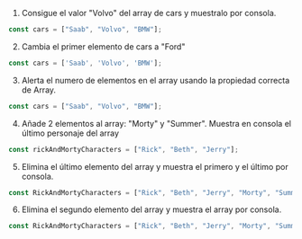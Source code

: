 1. Consigue el valor "Volvo" del array de cars y muestralo por consola.

```js
const cars = ["Saab", "Volvo", "BMW"];
```


2. Cambia el primer elemento de cars a "Ford"

```js
const cars = ['Saab', 'Volvo', 'BMW'];
```


3. Alerta el numero de elementos en el array usando la propiedad correcta de Array.

```js
const cars = ["Saab", "Volvo", "BMW"];
```


4. Añade 2 elementos al array: "Morty" y "Summer". Muestra en consola el último personaje del array
```js
const rickAndMortyCharacters = ["Rick", "Beth", "Jerry"];
```


5. Elimina el último elemento del array y muestra el primero y el último por consola.
```js
const RickAndMortyCharacters = ["Rick", "Beth", "Jerry", "Morty", "Summer", "Lapiz Lopez"];
```


6. Elimina el segundo elemento del array y muestra el array por consola.
```js
const RickAndMortyCharacters = ["Rick", "Beth", "Jerry", "Morty", "Summer", "Lapiz Lopez"];
```